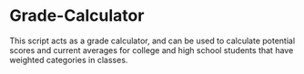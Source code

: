# Grade-Calculator
This script acts as a grade calculator, and can be used to calculate potential scores and current averages for college and high school students that have weighted categories in classes.
